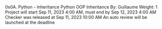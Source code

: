 0x0A. Python - Inheritance
Python
OOP
Inheritance
 By: Guillaume
 Weight: 1
 Project will start Sep 11, 2023 4:00 AM, must end by Sep 12, 2023 4:00 AM
 Checker was released at Sep 11, 2023 10:00 AM
 An auto review will be launched at the deadline
